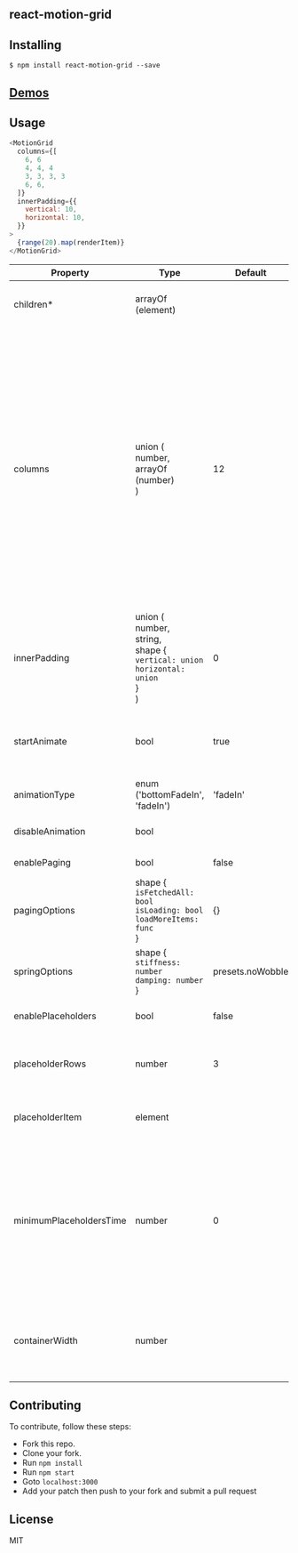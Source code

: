 react-motion-grid
---------------

Installing
------------
```
$ npm install react-motion-grid --save
```

[Demos](http://bitriddler.com/playground/motion-grid)
--------------

Usage
------------
```javascript
<MotionGrid
  columns={[
    6, 6
    4, 4, 4
    3, 3, 3, 3
    6, 6,
  ]}
  innerPadding={{
    vertical: 10,
    horizontal: 10,
  }}
>
  {range(20).map(renderItem)}
</MotionGrid>
```

| Property | Type | Default | Description |
| --- | --- | --- | --- |
| children* | arrayOf (element) |  | Array of react elements you want to render in a grid. |
| columns | union (<br />number,<br />arrayOf (number)<br />) | 12 | This controls number of columns to render for each row.<br />This **MUST** be between 1 and 12<br />e.g. `12 / 3` -> This will render 3 columns in each row.<br />e.g. `[ 6, 6, 4, 4, 4 ]` -> This will render 5 items in two rows, first <br />row will render two items (6, 6), second row will render three items<br />(4, 4, 4). |
| innerPadding | union (<br />number,<br />string,<br />shape {<br />`vertical: union`<br />`horizontal: union`<br />}<br />) | 0 | Inner paddings between items. You can have different vertical and horizontal<br />paddings. |
| startAnimate | bool | true | If you want to control when the animation should start then set this to<br />false. |
| animationType | enum ('bottomFadeIn', 'fadeIn') | 'fadeIn' | Animation type to use. |
| disableAnimation | bool |  | This will disable the animation. |
| enablePaging | bool | false | Enable paging feature. |
| pagingOptions | shape {<br />`isFetchedAll: bool`<br />`isLoading: bool`<br />`loadMoreItems: func`<br />} | {} | This is only considered when enablePaging is true. |
| springOptions | shape {<br />`stiffness: number`<br />`damping: number`<br />} | presets.noWobble | React motion configurations.<br />[More about this here](https://github.com/chenglou/react-motion#--spring-val-number-config-springhelperconfig--opaqueconfig) |
| enablePlaceholders | bool | false | Whether or not to enable placeholders. |
| placeholderRows | number | 3 | Number of placeholder rows to show before data is loaded |
| placeholderItem | element |  | React element to render for the placeholder |
| minimumPlaceholdersTime | number | 0 | Minimum millis to wait before hiding placeholder even if the data was loaded.<br />This is used to pervent flickers when the data is loaded in a very short time |
| containerWidth | number |  | Width of the the grid, if not given, width will be calcuated by react-measure |

Contributing
--------------
To contribute, follow these steps:
- Fork this repo.
- Clone your fork.
- Run `npm install`
- Run `npm start`
- Goto `localhost:3000`
- Add your patch then push to your fork and submit a pull request

License
---------
MIT
